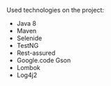 Used technologies on the project:

- Java 8
- Maven
- Selenide
- TestNG
- Rest-assured
- Google.code Gson
- Lombok
- Log4j2
